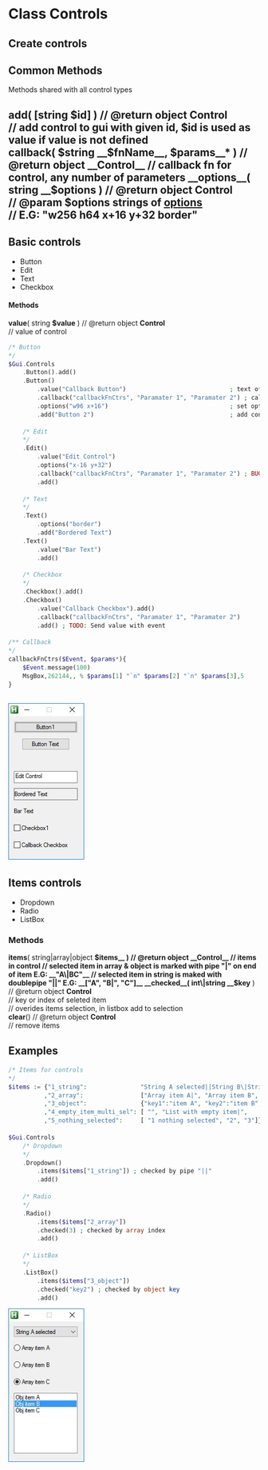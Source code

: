 # Class Controls  
## Create controls  

## Common Methods  
Methods shared with all control types  



__add__( [string __$id__] ) // @return object __Control__  
    // add control to gui with given id, $id is used as value if value is not defined  
__callback__( $string __$fnName__, __$params__* ) // @return object __Control__  
    // callback fn for control, any number of parameters  
__options__( string __$options__ ) // @return object __Control__  
    // @param __$options__ strings of [options](https://autohotkey.com/docs/commands/Gui.htm#Controls_Uncommon_Styles_and_Options)  
    // E.G: "w256 h64 x+16 y+32 border"  
------------------------------------------------------------------------------------------------------------------------------------  
## Basic controls  
* Button  
* Edit  
* Text  
* Checkbox  
#### Methods  
__value__( string __$value__ ) // @return object __Control__  
// value of control  

``` php  
/* Button  
*/  
$Gui.Controls  
    .Button().add()  
    .Button()  
        .value("Callback Button")                             ; text of button  
        .callback("callbackFnCtrs", "Paramater 1", "Paramater 2") ; callback function  
        .options("w96 x+16")                                  ; set options to control  
        .add("Button 2")                                      ; add control with name "Button 2"  

    /* Edit  
    */  
    .Edit()  
        .value("Edit Control")  
        .options("x-16 y+32")  
        .callback("callbackFnCtrs", "Paramater 1", "Paramater 2") ; BUG: on event has type "leftclick"  
        .add()  

    /* Text  
    */  
    .Text()  
        .options("border")  
        .add("Bordered Text")  
    .Text()  
        .value("Bar Text")  
        .add()  

    /* Checkbox  
    */  
    .Checkbox().add()  
    .Checkbox()  
        .value("Callback Checkbox").add()  
        .callback("callbackFnCtrs", "Paramater 1", "Paramater 2")  
        .add() ; TODO: Send value with event  

/** Callback  
*/  
callbackFnCtrs($Event, $params*){  
    $Event.message(100)  
    MsgBox,262144,, % $params[1] "`n" $params[2] "`n" $params[3],5  
}  

```  
![alt text](https://github.com/vilbur/ahk-vilgui/blob/master/Documentation/controls/controls-main/controls-basic.jpeg?raw=true)  
------------------------------------------------------------------------------------------------------------------------------------  
## Items controls  
* Dropdown  
* Radio  
* ListBox  
### Methods  
__items__( string\|array\|object __$items__ ) // @return object __Control__  
    // items in control  
    // selected item in array & object is marked with pipe "|" on end of item E.G: __"A\|BC"__  
    // selected item in string is maked with doublepipe "||"  E.G: __["A", "B|", "C"]__  
__checked__( int\|string __$key__ ) // @return object __Control__  
    // key or index of seleted item  
    // overides items selection, in listbox add to selection  
__clear__() // @return object __Control__  
    // remove items  

## Examples  

``` php  
/* Items for controls  
*/  
$items := {"1_string":               "String A selected||String B\|String C"  
          ,"2_array":                ["Array item A|", "Array item B", "Array item C"]  
          ,"3_object":               {"key1":"item A", "key2":"item B", "key3":"item C"}  
          ,"4_empty_item_multi_sel": [ "", "List with empty item|",    "Foo selected", "Bar"]  
          ,"5_nothing_selected":     [ "1 nothing selected", "2", "3"]}  

$Gui.Controls  
    /* Dropdown  
    */  
    .Dropdown()  
        .items($items["1_string"]) ; checked by pipe "||"  
        .add()  

    /* Radio  
    */  
    .Radio()  
        .items($items["2_array"])  
        .checked(3) ; checked by array index  
        .add()  

    /* ListBox  
    */  
    .ListBox()  
        .items($items["3_object"])  
        .checked("key2") ; checked by object key  
        .add()  


```  
![alt text](https://github.com/vilbur/ahk-vilgui/blob/master/Documentation/controls/controls-main/controls-items.jpeg?raw=true)  

  